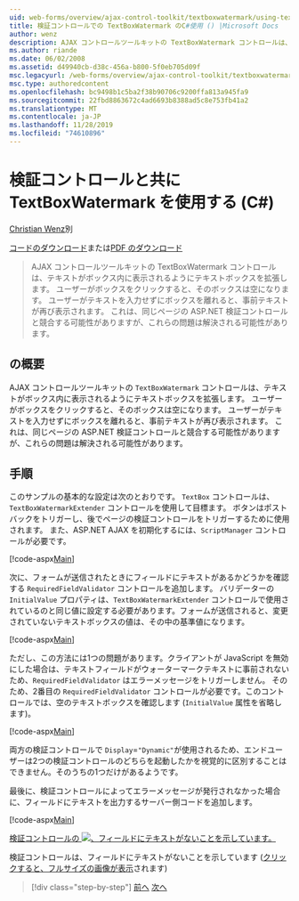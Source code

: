 ```yaml
---
uid: web-forms/overview/ajax-control-toolkit/textboxwatermark/using-textboxwatermark-with-validation-controls-cs
title: 検証コントロールでの TextBoxWatermark のC#使用 () |Microsoft Docs
author: wenz
description: AJAX コントロールツールキットの TextBoxWatermark コントロールは、テキストがボックス内に表示されるようにテキストボックスを拡張します。 ユーザーがボックスをクリックすると、...
ms.author: riande
ms.date: 06/02/2008
ms.assetid: d49940cb-d38c-456a-b800-5f0eb705d09f
msc.legacyurl: /web-forms/overview/ajax-control-toolkit/textboxwatermark/using-textboxwatermark-with-validation-controls-cs
msc.type: authoredcontent
ms.openlocfilehash: bc9498b1c5ba2f38b90706c9200ffa813a945fa9
ms.sourcegitcommit: 22fbd8863672c4ad6693b8388ad5c8e753fb41a2
ms.translationtype: MT
ms.contentlocale: ja-JP
ms.lasthandoff: 11/28/2019
ms.locfileid: "74610896"
---
```

# <a name="using-textboxwatermark-with-validation-controls-c"></a>検証コントロールと共に TextBoxWatermark を使用する (C#)

[Christian Wenz](https://github.com/wenz)別

[コードのダウンロード](https://download.microsoft.com/download/9/3/f/93f8daea-bebd-4821-833b-95205389c7d0/TextBoxWatermark2.cs.zip)または[PDF のダウンロード](https://download.microsoft.com/download/b/6/a/b6ae89ee-df69-4c87-9bfb-ad1eb2b23373/textboxwatermark2CS.pdf)

> AJAX コントロールツールキットの TextBoxWatermark コントロールは、テキストがボックス内に表示されるようにテキストボックスを拡張します。 ユーザーがボックスをクリックすると、そのボックスは空になります。 ユーザーがテキストを入力せずにボックスを離れると、事前テキストが再び表示されます。 これは、同じページの ASP.NET 検証コントロールと競合する可能性がありますが、これらの問題は解決される可能性があります。

## <a name="overview"></a>の概要

AJAX コントロールツールキットの `TextBoxWatermark` コントロールは、テキストがボックス内に表示されるようにテキストボックスを拡張します。 ユーザーがボックスをクリックすると、そのボックスは空になります。 ユーザーがテキストを入力せずにボックスを離れると、事前テキストが再び表示されます。 これは、同じページの ASP.NET 検証コントロールと競合する可能性がありますが、これらの問題は解決される可能性があります。

## <a name="steps"></a>手順

このサンプルの基本的な設定は次のとおりです。 `TextBox` コントロールは、`TextBoxWatermarkExtender` コントロールを使用して目標ます。 ボタンはポストバックをトリガーし、後でページの検証コントロールをトリガーするために使用されます。 また、ASP.NET AJAX を初期化するには、`ScriptManager` コントロールが必要です。

[!code-aspx[Main](using-textboxwatermark-with-validation-controls-cs/samples/sample1.aspx)]

次に、フォームが送信されたときにフィールドにテキストがあるかどうかを確認する `RequiredFieldValidator` コントロールを追加します。 バリデーターの `InitialValue` プロパティは、`TextBoxWatermarkExtender` コントロールで使用されているのと同じ値に設定する必要があります。フォームが送信されると、変更されていないテキストボックスの値は、その中の基準値になります。

[!code-aspx[Main](using-textboxwatermark-with-validation-controls-cs/samples/sample2.aspx)]

ただし、この方法には1つの問題があります。クライアントが JavaScript を無効にした場合は、テキストフィールドがウォーターマークテキストに事前されないため、`RequiredFieldValidator` はエラーメッセージをトリガーしません。 そのため、2番目の `RequiredFieldValidator` コントロールが必要です。このコントロールでは、空のテキストボックスを確認します (`InitialValue` 属性を省略します)。

[!code-aspx[Main](using-textboxwatermark-with-validation-controls-cs/samples/sample3.aspx)]

両方の検証コントロールで `Display`=`"Dynamic"`が使用されるため、エンドユーザーは2つの検証コントロールのどちらを起動したかを視覚的に区別することはできません。そのうちの1つだけがあるようです。

最後に、検証コントロールによってエラーメッセージが発行されなかった場合に、フィールドにテキストを出力するサーバー側コードを追加します。

[!code-aspx[Main](using-textboxwatermark-with-validation-controls-cs/samples/sample4.aspx)]

[検証コントロールの ![、フィールドにテキストがないことを示しています。](using-textboxwatermark-with-validation-controls-cs/_static/image2.png)](using-textboxwatermark-with-validation-controls-cs/_static/image1.png)

検証コントロールは、フィールドにテキストがないことを示しています ([クリックすると、フルサイズの画像が表示](using-textboxwatermark-with-validation-controls-cs/_static/image3.png)されます)

> [!div class="step-by-step"]
> [前へ](using-textboxwatermark-in-a-formview-cs.md)
> [次へ](using-textboxwatermark-in-a-formview-vb.md)
